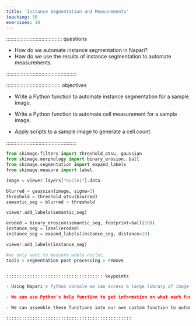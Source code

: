 ```yaml
---
title: 'Instance Segmentation and Measurements'
teaching: 30
exercises: 10
---
```


:::::::::::::::::::::::::::::::::::::: questions 

- How do we automate instance segmentation in Napari?
- How do we use the results of instance segmentation to automate measurements.

::::::::::::::::::::::::::::::::::::::::::::::::

::::::::::::::::::::::::::::::::::::: objectives

- Write a Python function to automate instance segmentation for a sample image.

- Write a Python function to automate cell measurement for a sample image.

- Apply scripts to a sample image to generate a cell count.

::::::::::::::::::::::::::::::::::::::::::::::::


```python
from skimage.filters import threshold_otsu, gaussian
from skimage.morphology import binary_erosion, ball
from skimage.segmentation import expand_labels
from skimage.measure import label

image = viewer.layers["nuclei"].data

blurred = gaussian(image, sigma=3)
threshold = threshold_otsu(blurred)
semantic_seg = blurred > threshold

viewer.add_labels(semantic_seg)

eroded = binary_erosion(semantic_seg, footprint=ball(10))
instance_seg = label(eroded)
instance_seg = expand_labels(instance_seg, distance=10)

viewer.add_labels(instance_seg)

#we only want to measure whole nuclei. 
tools > segmentation post processing > remove 


::::::::::::::::::::::::::::::::::::: keypoints 

- Using Napari's Python console we can access a large library of image processing functions.

- We can use Python's help function to get information on what each function does.

- We can assemble these functions into our own custom function to automate image analysis tasks.

::::::::::::::::::::::::::::::::::::::::::::::::

